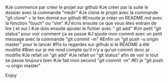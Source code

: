 #Je commence par créer le projet sur github 
#Je créer par la suite le dossier avec la commande "mkdir" 
#Je clone le projet avec la commande "git clone" + le lien donné sur github
#Ensuite je créer un README.md avec la fonction "touch" ou "vim"
#J'écris ensuite ce que vous êtes entrain de lire ( et oui )
#Je dois ensuite ajouter le fichier avec " git add"
#Un petit "git status" pour voir comment ça se passe
#J'ajoute mon commit avec un petit message avec la commande "git commit -m"
#Enfin un "git push -u origin master" pour le lancer
#Pis tu regardes sur github si le README a été modifié
#Bien sur je me rend compte qu'il n'y a qu'un commit donc je modifie
#Je refait un "git add" 
#Je refait un "git status" afin de voir si tout se passe toujours bien
#Je fait mon second "git commit -m"
#Et je "git push -u origin master"

Enjoy

